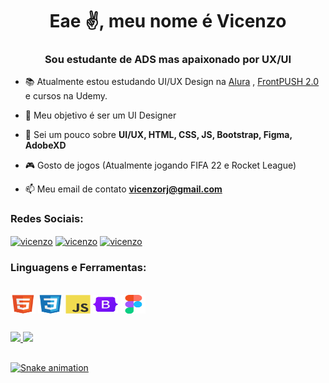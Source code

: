 <h1 align="center">Eae ✌, meu nome é Vicenzo</h1>
<h3 align="center">Sou estudante de ADS mas apaixonado por UX/UI</h3>


- 📚 Atualmente estou estudando UI/UX Design na [Alura](https://www.alura.com.br/) , [FrontPUSH 2.0](https://www.frontpush.com.br/) e cursos na Udemy.

- 🎯 Meu objetivo é ser um UI Designer

- 💬 Sei um pouco sobre **UI/UX, HTML, CSS, JS, Bootstrap, Figma, AdobeXD**

- 🎮 Gosto de jogos (Atualmente jogando FIFA 22 e Rocket League)

- 📫 Meu email de contato **vicenzorj@gmail.com** 

<h3 align="left">Redes Sociais:</h3>

<p align="left">
  <a href="https://www.behance.net/vicenzofarias" target="blank"><img align="center" src="https://raw.githubusercontent.com/rahuldkjain/github-profile-readme-generator/master/src/images/icons/Social/behance.svg" alt="vicenzo" height="30" width="40" /></a>
<a href="https://linkedin.com/in/vicenzo-farias" target="blank"><img align="center" src="https://raw.githubusercontent.com/rahuldkjain/github-profile-readme-generator/master/src/images/icons/Social/linked-in-alt.svg" alt="vicenzo" height="30" width="40" /></a>
<a href="https://www.instagram.com/vicenzo.xd/" target="blank"><img align="center" src="https://raw.githubusercontent.com/rahuldkjain/github-profile-readme-generator/master/src/images/icons/Social/instagram.svg" alt="vicenzo" height="30" width="40" /></a>
</p>

<h3 align="left">Linguagens e Ferramentas:</h3>
<div style="display: inline_block"><br>
  <img align="center" alt="Vicenzo-HTML" height="30" width="40" src="https://raw.githubusercontent.com/devicons/devicon/master/icons/html5/html5-original.svg">
  <img align="center" alt="Vicenzo-CSS" height="30" width="40" src="https://raw.githubusercontent.com/devicons/devicon/master/icons/css3/css3-original.svg">
  <img align="center" alt="Vicenzo-JavaScript" height="30" width="40" src="https://raw.githubusercontent.com/devicons/devicon/master/icons/javascript/javascript-original.svg">
  <img align="center" alt="Vicenzo-Bootstrap" height="30" width="40" src="https://raw.githubusercontent.com/devicons/devicon/master/icons/bootstrap/bootstrap-original.svg">
  <img align="center" alt="Vicenzo-Figma" height="30" width="40" src="https://raw.githubusercontent.com/devicons/devicon/master/icons/figma/figma-original.svg">
</div>



##

<div>
  <a href="https://github.com/vicenzofarias">
    <img height="180em" src="https://github-readme-stats.vercel.app/api?username=vicenzofarias&show_icons=true&theme=dark&include_all_commits=true&count_private=true"/>
    <img height="180em" src="https://github-readme-stats.vercel.app/api/top-langs/?username=vicenzofarias&layout=compact&langs_count=7&theme=dracula"/>
</div>
  
##
  
  ![Snake animation](https://github.com/vicenzofarias/vicenzofarias/blob/output/github-contribution-grid-snake.svg)

